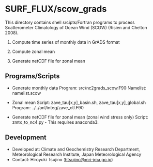 SURF_FLUX/scow_grads
========

This directory contains shell srcipts/Fortran programs to process
 Scatterometer Climatology of Ocean Wind (SCOW) (Risien and Chelton 2008).

  1. Compute time series of monthly data in GrADS format

  2. Compute zonal mean

  3. Generate netCDF file for zonal mean

Programs/Scripts
--------

  * Generate monthly data
     Program:  src/nc2grads_scow.F90
     Namelist: namelist.scow

  * Zonal mean
     Script:   zave_tau[x,y]_basin.sh, zave_tau[x,y]_global.sh
     Program:  ../../anl/integ/zave_ctl.F90

  * Generate netCDF file for zonal mean (zonal wind stress only)
     Script:  zmtx_to_nc4.py
        - This requires anaconda3.

Development
--------

  * Developed at: Climate and Geochemistry Research Department,
                  Meteorological Research Institute,
                  Japan Meteorological Agency
  * Contact: Hiroyuki Tsujino (htsujino@mri-jma.go.jp)
